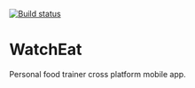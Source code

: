 [![Build status](https://build.appcenter.ms/v0.1/apps/0e92fdc9-8886-465e-8103-015f66560a32/branches/master/badge)](https://appcenter.ms)
# WatchEat
Personal food trainer cross platform mobile app.

